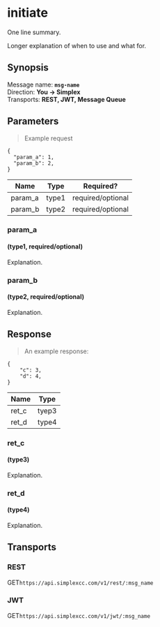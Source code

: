 # initiate #

One line summary.

Longer explanation of when to use and what for.

## Synopsis ##

Message name: **`msg-name`**  
Direction: **You &rarr; Simplex**  
Transports: **REST, JWT, Message Queue**

## Parameters ##

> Example request

```javascript--json
{
  "param_a": 1,
  "param_b": 2,
}
```

Name | Type | Required?
---- | ---- | ---------
param_a | type1 | required/optional
param_b | type2 | required/optional

### param_a ###
#### (type1, required/optional)

Explanation.

### param_b ###
#### (type2, required/optional)

Explanation.

## Response ##

> An example response:

```javascript--json
{
    "c": 3,
    "d": 4,
}
```

Name | Type
---- | ----
ret_c | tyep3
ret_d | type4

### ret_c ###
#### (type3)

Explanation.

### ret_d ###
#### (type4)

Explanation.

## Transports ##

### REST ###

<span class="http-verb http-get">GET</span>`https://api.simplexcc.com/v1/rest/:msg_name`

### JWT ###

<span class="http-verb http-get">GET</span>`https://api.simplexcc.com/v1/jwt/:msg_name`

[modeline]: # ( vim: set ts=2 sw=2 expandtab wrap linebreak: )
